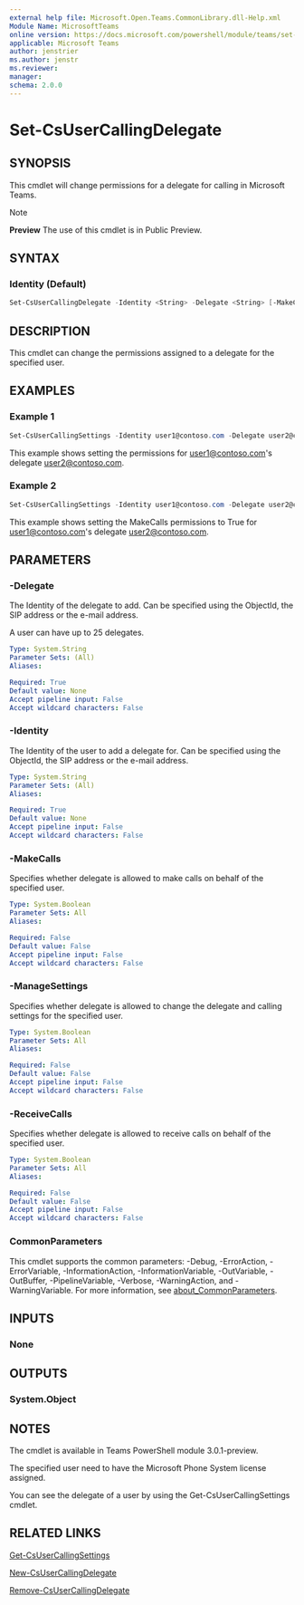 ```yaml
---
external help file: Microsoft.Open.Teams.CommonLibrary.dll-Help.xml
Module Name: MicrosoftTeams
online version: https://docs.microsoft.com/powershell/module/teams/set-csusercallingdelegate
applicable: Microsoft Teams
author: jenstrier
ms.author: jenstr
ms.reviewer: 
manager:
schema: 2.0.0
---
```


# Set-CsUserCallingDelegate

## SYNOPSIS
This cmdlet will change permissions for a delegate for calling in Microsoft Teams.

> [!NOTE]
> **Preview** The use of this cmdlet is in Public Preview.
  
## SYNTAX

### Identity (Default)
```powershell
Set-CsUserCallingDelegate -Identity <String> -Delegate <String> [-MakeCalls <Boolean>] [-ReceiveCalls <Boolean>] [-ManageSettings <Boolean>] [<CommonParameters>]
```

## DESCRIPTION
This cmdlet can change the permissions assigned to a delegate for the specified user.

## EXAMPLES

### Example 1
```powershell
Set-CsUserCallingSettings -Identity user1@contoso.com -Delegate user2@contoso.com -MakeCalls $false -ReceiveCalls $true -ManageSettings $false
```
This example shows setting the permissions for user1@contoso.com's delegate user2@contoso.com.

### Example 2
```powershell
Set-CsUserCallingSettings -Identity user1@contoso.com -Delegate user2@contoso.com -MakeCalls $true
```
This example shows setting the MakeCalls permissions to True for user1@contoso.com's delegate user2@contoso.com.

## PARAMETERS

### -Delegate
The Identity of the delegate to add. Can be specified using the ObjectId, the SIP address or the e-mail address.

A user can have up to 25 delegates.

```yaml
Type: System.String
Parameter Sets: (All)
Aliases:

Required: True
Default value: None
Accept pipeline input: False
Accept wildcard characters: False
```

### -Identity
The Identity of the user to add a delegate for. Can be specified using the ObjectId, the SIP address or the e-mail address.

```yaml
Type: System.String
Parameter Sets: (All)
Aliases:

Required: True
Default value: None
Accept pipeline input: False
Accept wildcard characters: False
```


### -MakeCalls

Specifies whether delegate is allowed to make calls on behalf of the specified user.

```yaml
Type: System.Boolean
Parameter Sets: All
Aliases:

Required: False
Default value: False
Accept pipeline input: False
Accept wildcard characters: False
```

### -ManageSettings

Specifies whether delegate is allowed to change the delegate and calling settings for the specified user.

```yaml
Type: System.Boolean
Parameter Sets: All
Aliases:

Required: False
Default value: False
Accept pipeline input: False
Accept wildcard characters: False
```

### -ReceiveCalls

Specifies whether delegate is allowed to receive calls on behalf of the specified user.

```yaml
Type: System.Boolean
Parameter Sets: All
Aliases:

Required: False
Default value: False
Accept pipeline input: False
Accept wildcard characters: False
```

### CommonParameters
This cmdlet supports the common parameters: -Debug, -ErrorAction, -ErrorVariable, -InformationAction, -InformationVariable, -OutVariable, -OutBuffer, -PipelineVariable, -Verbose, -WarningAction,
and -WarningVariable. For more information, see [about_CommonParameters](https://go.microsoft.com/fwlink/?LinkID=113216).

## INPUTS

### None

## OUTPUTS

### System.Object

## NOTES
The cmdlet is available in Teams PowerShell module 3.0.1-preview.

The specified user need to have the Microsoft Phone System license assigned.

You can see the delegate of a user by using the Get-CsUserCallingSettings cmdlet.

## RELATED LINKS
[Get-CsUserCallingSettings](Get-CsUserCallingSettings.md)

[New-CsUserCallingDelegate](New-CsUserCallingDelegate.md)

[Remove-CsUserCallingDelegate](Remove-CsUserCallingDelegate.md)